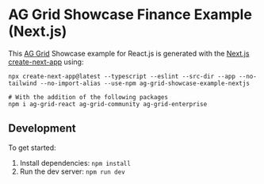 # AG Grid Showcase Finance Example (Next.js)

This [AG Grid](https://ag-grid.com/) Showcase example for React.js is generated with the [Next.js create-next-app](https://nextjs.org/docs/getting-started/installation) using:

```
npx create-next-app@latest --typescript --eslint --src-dir --app --no-tailwind --no-import-alias --use-npm ag-grid-showcase-example-nextjs

# With the addition of the following packages
npm i ag-grid-react ag-grid-community ag-grid-enterprise
```

## Development

To get started:

1. Install dependencies: `npm install`
2. Run the dev server: `npm run dev`
